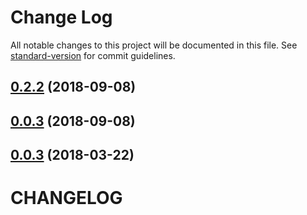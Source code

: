 # Change Log

All notable changes to this project will be documented in this file. See [standard-version](https://github.com/conventional-changelog/standard-version) for commit guidelines.

<a name="0.2.2"></a>
## [0.2.2](https://github.com/buefy/nuxt-buefy/compare/v0.2.1...v0.2.2) (2018-09-08)

<a name="0.2.1"></a>
## [0.0.3](https://github.com/buefy/nuxt-buefy/compare/v0.0.2...v0.2.1) (2018-09-08)

<a name="0.0.3"></a>
## [0.0.3](https://github.com/buefy/nuxt-buefy/compare/v0.0.2...v0.0.3) (2018-03-22)
# CHANGELOG
